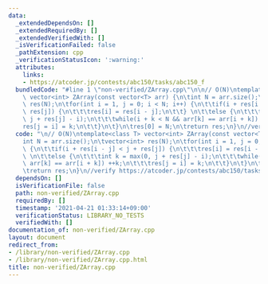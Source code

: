 ```yaml
---
data:
  _extendedDependsOn: []
  _extendedRequiredBy: []
  _extendedVerifiedWith: []
  _isVerificationFailed: false
  _pathExtension: cpp
  _verificationStatusIcon: ':warning:'
  attributes:
    links:
    - https://atcoder.jp/contests/abc150/tasks/abc150_f
  bundledCode: "#line 1 \"non-verified/ZArray.cpp\"\n\n// O(N)\ntemplate<class T>\
    \ vector<int> ZArray(const vector<T> arr) {\n\tint N = arr.size();\n\tvector<int>\
    \ res(N);\n\tfor(int i = 1, j = 0; i < N; i++) {\n\t\tif(i + res[i - j] < j +\
    \ res[j]) {\n\t\t\tres[i] = res[i - j];\n\t\t} \n\t\telse {\n\t\t\tint k = max(0,\
    \ j + res[j] - i);\n\t\t\twhile(i + k < N && arr[k] == arr[i + k]) ++k;\n\t\t\t\
    res[j = i] = k;\n\t\t}\n\t}\n\tres[0] = N;\n\treturn res;\n}\n//verify https://atcoder.jp/contests/abc150/tasks/abc150_f\n"
  code: "\n// O(N)\ntemplate<class T> vector<int> ZArray(const vector<T> arr) {\n\t\
    int N = arr.size();\n\tvector<int> res(N);\n\tfor(int i = 1, j = 0; i < N; i++)\
    \ {\n\t\tif(i + res[i - j] < j + res[j]) {\n\t\t\tres[i] = res[i - j];\n\t\t}\
    \ \n\t\telse {\n\t\t\tint k = max(0, j + res[j] - i);\n\t\t\twhile(i + k < N &&\
    \ arr[k] == arr[i + k]) ++k;\n\t\t\tres[j = i] = k;\n\t\t}\n\t}\n\tres[0] = N;\n\
    \treturn res;\n}\n//verify https://atcoder.jp/contests/abc150/tasks/abc150_f"
  dependsOn: []
  isVerificationFile: false
  path: non-verified/ZArray.cpp
  requiredBy: []
  timestamp: '2021-04-21 01:33:14+09:00'
  verificationStatus: LIBRARY_NO_TESTS
  verifiedWith: []
documentation_of: non-verified/ZArray.cpp
layout: document
redirect_from:
- /library/non-verified/ZArray.cpp
- /library/non-verified/ZArray.cpp.html
title: non-verified/ZArray.cpp
---
```

